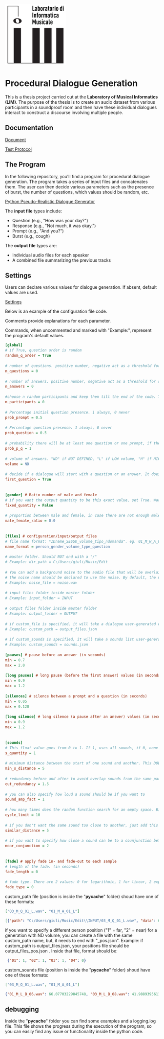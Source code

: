 <img src="/img/LIM.png" alt="drawing" width="200"/>

# Procedural Dialogue Generation

This is a thesis project carried out at the **Laboratory of Musical Informatics (LIM)**. The purpose of the thesis is to create an audio dataset from various participants in a soundproof room and then have these individual dialogues interact to construct a discourse involving multiple people. 

## Documentation
[Document](TESI.MD)

[Test Protocol](PROTOCOLLO.MD)

## The Program

In the following repository, you'll find a program for procedural dialogue generation. The program takes a series of input files and concatenates them. The user can then decide various parameters such as the presence of burst, the number of questions, which values should be random, etc.

[Python Pseudo-Realistic Dialogue Generator](PYGenerator.py)

The **input file** types include:
- Question (e.g., "How was your day?")
- Response (e.g., "Not much, it was okay.")
- Prompt (e.g., "And you?")
- Burst (e.g., cough)

The **output file** types are:
- Individual audio files for each speaker
- A combined file summarizing the previous tracks

## Settings

Users can declare various values for dialogue generation. If absent, default values are used.

[Settings](PYGenerator.cfg)


Below is an example of the configuration file code.

Comments provide explanations for each parameter.

Commands, when uncommented and marked with "Example:", represent the program's default values.

```cfg
[global]
# if True, question order is random
random_q_order = True

# number of questions. positive number, negative act as a threshold for random, 0 is just random QUANTITY
n_questions = 0

# number of answers. positive number, negative act as a threshold for random, 0 is just random
n_answers = 0

#choose n random participants and keep them till the end of the code. THIS iS A BETA FEATURE
n_participants = 0

# Percentage initial question presence. 1 always, 0 never
prob_prompt = 0.5

# Percentage question presence. 1 always, 0 never
prob_question = 0.5

# probability there will be at least one question or one prompt, if there isn't any, add both
prob_p_q = 1

# volume of answers. "ND" if NOT DEFINED, "L" if LOW volume, "H" if HIGH volume
volume = ND

# decide if a dialogue will start with a question or an answer. It doesn't apply to each question, but just the first question
first_question = True


[gender] # Ratio number of male and female 
# if you want the output quantity to be this exact value, set True. Warning: it can cause errors if here are not enough participants in the folder
fixed_quantity = False

# proportion between male and female, in case there are not enough male or female to accomplish this task, the higher number will be reduced
male_female_ratio = 0:0


[files] # configuration/input/output files
# file name format: *IDname_SESSO_volume_tipo_ndomanda". eg. 01_M_H_A_01 The number identifies the position
name_format = person_gender_volume_type_question

# master folder. Should NOT end with a "/"
# Example: dir_path = C:/Users/giuli/Music/Edit

# You can add a background noise to the audio file that will be overlaid. 
# the noise name should be declared to use the noise. By default, the noise is in dir_path
# Example: noise_file = noise.wav

# input files folder inside master folder
# Example: input_folder = INPUT

# output files folder inside master folder
# Example: output_folder = OUTPUT 

# if custom_file is specified, it will take a dialogue user-generated order. See the end for details. The file is always inside the "custom" folder
# Example: custom_path = output_files.json

# if custom_sounds is specified, it will take a sounds list user-generated. See the end for details. The file is always inside the "custom" folder
# Example: custom_sounds = sounds.json

[pauses] # pause before an answer (in seconds)
min = 0.7
max = 2.0

[long pauses] # long pause (before the first answer) values (in seconds)
min = 0.9
max = 1.2

[silences] # silence between a prompt and a question (in seconds)
min = 0.05
max = 0.120

[long silence] # long silence (a pause after an answer) values (in seconds)
min = 0.9
max = 1.2


[sounds]
# This float value goes from 0 to 1. If 1, uses all sounds, if 0, none
s_quantity = 1

# minimum distance between the start of one sound and another. This DOES not consider answers, only sounds (in seconds)
min_s_distance = 5

# redundancy before and after to avoid overlap sounds from the same participant (in seconds)
cut_redundancy = 1.5

# you can also specify how loud a sound should be if you want to
sound_amp_fact = 1

# how many times does the random function search for an empty space. Bigger values get better results, but a slower code
cycle_limit = 10

# if you don't want the same sound too close to another, just add this variable (in seconds)
similar_distance = 5

# if you want to specify how close a sound can be to a counjunction between two sounds. 0 disable this variable
near_conjunction = 2


[fade] # apply fade in- and fade-out to each sample
# length of the fade. (in seconds)
fade_length = 0

# fade type. There are 2 values: 0 for logarithmic, 1 for linear, 2 exponential 
fade_type = 0
```

custom_path file (position is inside the "__pycache__" folder) shoud have one of these formats:
```json
["03_M_Q_01_L.wav", "01_M_A_01_L"]
```
```json
[{"path": "C:/Users/giuli/Music/Edit\\INPUT/03_M_Q_01_L.wav", "data": 0, "name": "03_M_Q_01_L", "person": "03", "duplicated": false}, {"path": "C:/Users/giuli/Music/Edit\\INPUT/01_M_A_01_L.wav", "data": 0, "name": "01_M_A_01_L", "person": "01", "duplicated": false}]
```

if you want to specify a different person position ("1" = far, "2" = near) for a generation with ND volume, you can create a file with the same custom_path name, but, it needs to end with "_pos.json".
Example: if custom_path is output_files.json, your positions file should be output_files_pos.json .
Inside that file, format should be:
```json
 {"01": 1, "02": 1, "03": 1, "04": 0}
```

custom_sounds file (position is inside the "__pycache__" folder) shoud have one of these formats:
```json
["03_M_Q_01_L.wav", "01_M_A_01_L"]
```
```json
{"01_M_L_B_06.wav": 66.07703229845748, "03_M_L_B_08.wav": 41.9889395611619}
```

## debugging
Inside the "__pycache__" folder you can find some examples and a logging.log file. This file shows the progress during the execution of the program, so you can easily find any issue or functionality inside the python code.